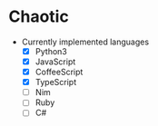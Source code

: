 # Chaotic
- Currently implemented languages
	- [x] Python3
	- [x] JavaScript
	- [x] CoffeeScript
	- [x] TypeScript
	- [ ] Nim
	- [ ] Ruby
	- [ ] C#
